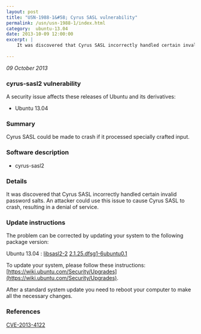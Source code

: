 ```yaml
---
layout: post
title: "USN-1988-1&#58; Cyrus SASL vulnerability"
permalink: /usn/usn-1988-1/index.html
category:  ubuntu-13.04
date: 2013-10-09 12:00:00
excerpt: |
    It was discovered that Cyrus SASL incorrectly handled certain invalid password salts. An attacker could use this issue to cause Cyrus SASL to crash, resulting in a denial of service. 
    
--- 
```

 
 

*09 October 2013*

### cyrus-sasl2 vulnerability

A security issue affects these releases of Ubuntu and its derivatives:

* Ubuntu 13.04

### Summary

Cyrus SASL could be made to crash if it processed specially crafted input. 

### Software description

* cyrus-sasl2 

### Details

It was discovered that Cyrus SASL incorrectly handled certain invalid password salts. An attacker could use this issue to cause Cyrus SASL to crash, resulting in a denial of service. 

### Update instructions

The problem can be corrected by updating your system to the following package version:

Ubuntu 13.04
 : [libsasl2-2](https://launchpad.net/ubuntu/+source/cyrus-sasl2) <span> [2.1.25.dfsg1-6ubuntu0.1](https://launchpad.net/ubuntu/+source/cyrus-sasl2/2.1.25.dfsg1-6ubuntu0.1) </span> 

To update your system, please follow these instructions: [https://wiki.ubuntu.com/Security/Upgrades](https://wiki.ubuntu.com/Security/Upgrades).

After a standard system update you need to reboot your computer to make all the necessary changes. 

### References

 
 [CVE-2013-4122](http://people.ubuntu.com/~ubuntu-security/cve/CVE-2013-4122)
 

